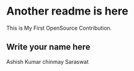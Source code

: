 # Another readme is here

This is My First OpenSource Contribution.

## Write your name here

Ashish Kumar
chinmay Saraswat

